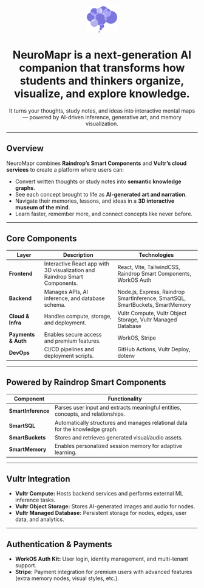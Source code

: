 <div align="center">
  <img src="assets/logo.png" alt="drawing" width="80"/>
  <h1>NeuroMapr is a next-generation AI companion that transforms how students and thinkers organize, visualize, and explore knowledge.</h1>
  <p>It turns your thoughts, study notes, and ideas into interactive mental maps — powered by AI-driven inference, generative art, and memory visualization.</p>
</div>

---

## Overview

NeuroMapr combines **Raindrop’s Smart Components** and **Vultr’s cloud services** to create a platform where users can:

- Convert written thoughts or study notes into **semantic knowledge graphs**.
- See each concept brought to life as **AI-generated art and narration**.
- Navigate their memories, lessons, and ideas in a **3D interactive museum of the mind**.
- Learn faster, remember more, and connect concepts like never before.

---

## Core Components

| Layer               | Description                                                                | Technologies                                                                   |
| ------------------- | -------------------------------------------------------------------------- | ------------------------------------------------------------------------------ |
| **Frontend**        | Interactive React app with 3D visualization and Raindrop Smart Components. | React, Vite, TailwindCSS, Raindrop Smart Components, WorkOS Auth               |
| **Backend**         | Manages APIs, AI inference, and database schema.                           | Node.js, Express, Raindrop SmartInference, SmartSQL, SmartBuckets, SmartMemory |
| **Cloud & Infra**   | Handles compute, storage, and deployment.                                  | Vultr Compute, Vultr Object Storage, Vultr Managed Database                    |
| **Payments & Auth** | Enables secure access and premium features.                                | WorkOS, Stripe                                                                 |
| **DevOps**          | CI/CD pipelines and deployment scripts.                                    | GitHub Actions, Vultr Deploy, dotenv                                           |

---

## Powered by Raindrop Smart Components

| Component          | Functionality                                                                    |
| ------------------ | -------------------------------------------------------------------------------- |
| **SmartInference** | Parses user input and extracts meaningful entities, concepts, and relationships. |
| **SmartSQL**       | Automatically structures and manages relational data for the knowledge graph.    |
| **SmartBuckets**   | Stores and retrieves generated visual/audio assets.                              |
| **SmartMemory**    | Enables personalized session memory for adaptive learning.                       |

---

## Vultr Integration

- **Vultr Compute:** Hosts backend services and performs external ML inference tasks.
- **Vultr Object Storage:** Stores AI-generated images and audio for nodes.
- **Vultr Managed Database:** Persistent storage for nodes, edges, user data, and analytics.

---

## Authentication & Payments

- **WorkOS Auth Kit:** User login, identity management, and multi-tenant support.
- **Stripe:** Payment integration for premium users with advanced features (extra memory nodes, visual styles, etc.).

